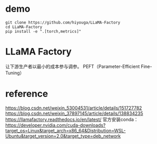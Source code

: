 
# demo
```
git clone https://github.com/hiyouga/LLaMA-Factory 
cd LLaMA-Factory 
pip install -e ".[torch,metrics]"  
```



# LLaMA Factory

让下游生产者以最小的成本参与调参。
PEFT（Parameter-Efficient Fine-Tuning）


# reference
https://blog.csdn.net/weixin_53004531/article/details/151727782
https://blog.csdn.net/weixin_37897145/article/details/138834235
https://llamafactory.readthedocs.io/en/latest/
官方安装conda：https://developer.nvidia.com/cuda-downloads?target_os=Linux&target_arch=x86_64&Distribution=WSL-Ubuntu&target_version=2.0&target_type=deb_network